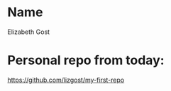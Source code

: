 # Name
Elizabeth Gost

# Personal repo from today: 
<a>https://github.com/lizgost/my-first-repo</a>

